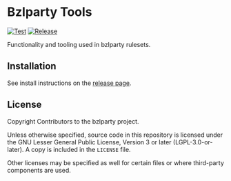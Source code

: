 # Bzlparty Tools

[![Test](https://github.com/bzlparty/tools/actions/workflows/test.yaml/badge.svg?branch=main&event=push)](https://github.com/bzlparty/tools/actions/workflows/test.yaml)
[![Release](https://img.shields.io/github/v/release/bzlparty/tools?label=Release)](https://github.com/bzlparty/tools/releases/latest)

Functionality and tooling used in bzlparty rulesets.

## Installation

See install instructions on the [release page](https://github.com/bzlparty/tools/releases).

## License

Copyright Contributors to the bzlparty project.

Unless otherwise specified, source code in this repository is licensed under the GNU Lesser General Public License, Version 3 or later (LGPL-3.0-or-later). A copy is included in the `LICENSE` file.

Other licenses may be specified as well for certain files or where third-party components are used.
